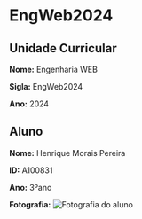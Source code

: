# EngWeb2024

## Unidade Curricular

**Nome:** Engenharia WEB

**Sigla:** EngWeb2024

**Ano:** 2024

## Aluno

**Nome:** Henrique Morais Pereira

**ID:** A100831

**Ano:** 3ºano

**Fotografia:**  ![Fotografia do aluno]()